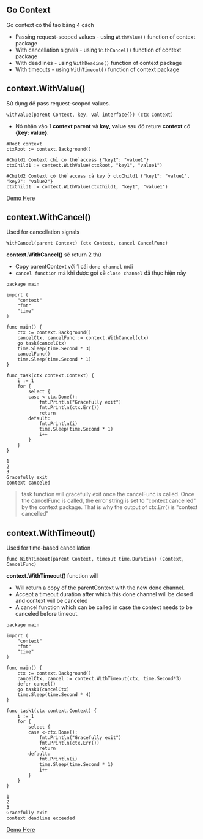 ## Go Context
Go context có thể tạo bằng 4 cách

- Passing request-scoped values  -  using `WithValue()` function of context package
- With cancellation signals - using `WithCancel()` function of context package
- With deadlines - using `WithDeadine()` function of context package
- With timeouts - using `WithTimeout()` function of context package

## context.WithValue()
Sử dụng để pass request-scoped values.

`withValue(parent Context, key, val interface{}) (ctx Context)`

- Nó nhận vào 1 **context parent** và **key, value** sau đó reture **context** có **{key: value}**. 

```
#Root context
ctxRoot := context.Background()

#Child1 Context chỉ có thể access {"key1": "value1"}
ctxChild1 := context.WithValue(ctxRoot, "key1", "value1")

#Child2 Context có thể access cả key ở ctxChild1 {"key1": "value1", "key2": "value2"}
ctxChild1 := context.WithValue(ctxChild1, "key1", "value1")

```

[Demo Here](https://github.com/nguyenthanhcong101096/training_go/blob/master/go_context/with_value.go)

## context.WithCancel()
Used for cancellation signals

`WithCancel(parent Context) (ctx Context, cancel CancelFunc)`

**context.WithCancel()** sẽ return 2 thứ

- Copy parentContext với 1 cái `done channel` mới
- `cancel function` mà khi được gọi sẽ `close channel` đã thực hiện này

```
package main

import (
    "context"
    "fmt"
    "time"
)

func main() {
    ctx := context.Background()
    cancelCtx, cancelFunc := context.WithCancel(ctx)
    go task(cancelCtx)
    time.Sleep(time.Second * 3)
    cancelFunc()
    time.Sleep(time.Second * 1)
}

func task(ctx context.Context) {
    i := 1
    for {
        select {
        case <-ctx.Done():
            fmt.Println("Gracefully exit")
            fmt.Println(ctx.Err())
            return
        default:
            fmt.Println(i)
            time.Sleep(time.Second * 1)
            i++
        }
    }
}
```

```
1
2
3
Gracefully exit
context canceled
```

> task function will gracefully exit once the cancelFunc is called. Once the cancelFunc is called, the error string is set to "context cancelled" by the context package. That is why the output of ctx.Err() is "context cancelled"

## context.WithTimeout()
Used for time-based cancellation

`func WithTimeout(parent Context, timeout time.Duration) (Context, CancelFunc)`

**context.WithTimeout()** function will

- Will return a copy of the parentContext with the new done channel.
- Accept a timeout duration after which this done channel will be closed and context will be canceled
- A cancel function which can be called in case the context needs to be canceled before timeout.

```
package main

import (
    "context"
    "fmt"
    "time"
)

func main() {
    ctx := context.Background()
    cancelCtx, cancel := context.WithTimeout(ctx, time.Second*3)
    defer cancel()
    go task1(cancelCtx)
    time.Sleep(time.Second * 4)
}

func task1(ctx context.Context) {
    i := 1
    for {
        select {
        case <-ctx.Done():
            fmt.Println("Gracefully exit")
            fmt.Println(ctx.Err())
            return
        default:
            fmt.Println(i)
            time.Sleep(time.Second * 1)
            i++
        }
    }
}
```

```
1
2
3
Gracefully exit
context deadline exceeded
```

[Demo Here](https://github.com/nguyenthanhcong101096/training_go/blob/master/go_context/with_timeout.go)
